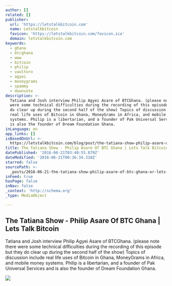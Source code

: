 ```yaml
---
author: []
related: []
publisher:
  url: 'https://letstalkbitcoin.com'
  name: Letstalkbitcoin
  favicon: 'https://letstalkbitcoin.com/favicon.ico'
  domain: letstalkbitcoin.com
keywords:
  - ghana
  - btcghana
  - www
  - bitcoin
  - philip
  - vaultoro
  - agyei
  - moneygrams
  - spammy
  - downvote
description: >-
  Tatiana and Josh interview Philip Agyei Asare of BTCGhana. (please note there
  were some technical difficulties during the recording of this episode but they
  do clear up during the second half of the show) Topics of discussion include
  real life uses of Bitcoin in Ghana, MoneyGrams in Africa, and mobile money
  systems. Philip is a libertarian, and a founder of Pak Universal Services and
  is also the founder of Dream Foundation Ghana.
inLanguage: en
app_links: []
isBasedOnUrl: >-
  https://letstalkbitcoin.com/blog/post/the-tatiana-show-philip-asare-of-btc-ghana
title: The Tatiana Show - Philip Asare Of BTC Ghana | Lets Talk Bitcoin
datePublished: '2016-06-21T03:40:55.879Z'
dateModified: '2016-06-21T00:36:34.310Z'
starred: false
sourcePath: >-
  _posts/2016-06-21-the-tatiana-show-philip-asare-of-btc-ghana-or-lets-talk-bit.md
inFeed: true
hasPage: false
inNav: false
_context: 'http://schema.org'
_type: MediaObject

---
```

<article style=""><h1>The Tatiana Show - Philip Asare Of BTC Ghana | Lets Talk Bitcoin</h1><p>Tatiana and Josh interview Philip Agyei Asare of BTCGhana. (please note there were some technical difficulties during the recording of this episode but they do clear up during the second half of the show) Topics of discussion include real life uses of Bitcoin in Ghana, MoneyGrams in Africa, and mobile money systems. Philip is a libertarian, and a founder of Pak Universal Services and is also the founder of Dream Foundation Ghana.</p><img src="https://letstalkbitcoin.com/files/blogs/1817-581bd95fd6efc9b738ec20d0ae364d171e507b5c09857c1eaf1ea79e1f9e6bf4.jpg" /></article>